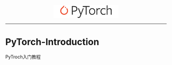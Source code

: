 <p align="center"><img width="40%" src="logo/pytorch_logo_2018.svg" /></p>

--------------------------------------------------------------------------------

# PyTorch-Introduction
PyTroch入门教程
